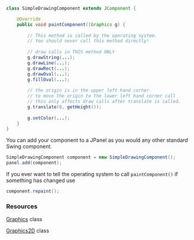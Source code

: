 ``` java

class SimpleDrawingComponent extends JComponent {

    @Override
    public void paintComponent([Graphics g) {
    
        // This method is called by the operating system. 
        // You should never call this method directly!
       
        // draw calls in THIS method ONLY
        g.drawString(...);
        g.drawLine(...);
        g.drawRect(...);
        g.drawOval(...);
        g.fillOval(...);
       
        // the origin is in the upper left hand corner.
        // to move the origin to the lower left hand corner call
        // this only affects draw calls after translate is called.
        g.translate(0, getHeight());
        
        g.setColor(...);   
    }
}
```

You can add your component to a JPanel as you would any other standard Swing component.

``` java
SimpleDrawingComponent component = new SimpleDrawingComponent();
panel.add(component);
```

If you ever want to tell the operating system to call `paintComponent()` if something has changed use

``` java 
component.repaint();
```

### Resources

[Graphics](https://docs.oracle.com/javase/8/docs/api/java/awt/Graphics.html) class

[Graphics2D](https://docs.oracle.com/javase/8/docs/api/java/awt/Graphics2D.html) class